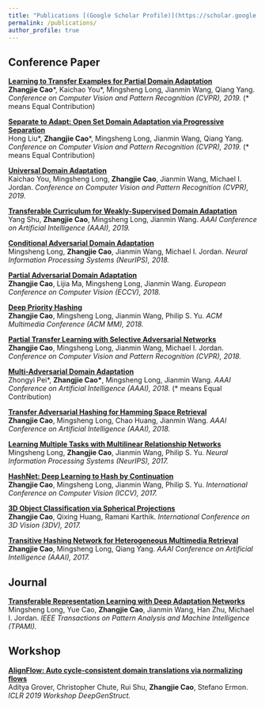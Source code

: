 ```yaml
---
title: "Publications [(Google Scholar Profile)](https://scholar.google.com/citations?user=pA-TqMEAAAAJ)"
permalink: /publications/
author_profile: true
---
```


## Conference Paper

<b>[Learning to Transfer Examples for Partial Domain Adaptation](http://caozhangjie.github.io/publications/ETN19)</b> <br> <b>Zhangjie Cao</b>\*, Kaichao You\*, Mingsheng Long, Jianmin Wang, Qiang Yang. <i>Conference on Computer Vision and Pattern Recognition (CVPR), 2019.</i> (\* means Equal Contribution)

<b>[Separate to Adapt: Open Set Domain Adaptation via Progressive Separation](http://caozhangjie.github.io/publications/STA19)</b> <br> Hong Liu\*, <b>Zhangjie Cao</b>\*, Mingsheng Long, Jianmin Wang, Qiang Yang. <i>Conference on Computer Vision and Pattern Recognition (CVPR), 2019.</i> (\* means Equal Contribution)

<b>[Universal Domain Adaptation](http://caozhangjie.github.io/publications/UDA19)</b> <br> Kaichao You, Mingsheng Long, <b>Zhangjie Cao</b>, Jianmin Wang, Michael I. Jordan. <i>Conference on Computer Vision and Pattern Recognition (CVPR), 2019.</i>

<b>[Transferable Curriculum for Weakly-Supervised Domain Adaptation](http://caozhangjie.github.io/publications/TCL19)</b> <br> Yang Shu, <b>Zhangjie Cao</b>, Mingsheng Long, Jianmin Wang. <i>AAAI Conference on Artificial Intelligence (AAAI), 2019.</i>

<b>[Conditional Adversarial Domain Adaptation](http://caozhangjie.github.io/publications/CADA18)</b> <br> Mingsheng Long, <b>Zhangjie Cao</b>, Jianmin Wang, Michael I. Jordan. <i>Neural Information Processing Systems (NeurIPS), 2018.</i>

<b>[Partial Adversarial Domain Adaptation](http://caozhangjie.github.io/publications/PADA18)</b> <br> <b>Zhangjie Cao</b>, Lijia Ma, Mingsheng Long, Jianmin Wang. <i>European Conference on Computer Vision (ECCV), 2018.</i>

<b>[Deep Priority Hashing](http://caozhangjie.github.io/publications/DPH18)</b> <br> <b>Zhangjie Cao</b>, Mingsheng Long, Jianmin Wang, Philip S. Yu. <i>ACM Multimedia Conference (ACM MM), 2018.</i>

<b>[Partial Transfer Learning with Selective Adversarial Networks](http://caozhangjie.github.io/publications/SAN18)</b> <br> <b>Zhangjie Cao</b>, Mingsheng Long, Jianmin Wang, Michael I. Jordan. <i>Conference on Computer Vision and Pattern Recognition (CVPR), 2018.</i>

<b>[Multi-Adversarial Domain Adaptation](http://caozhangjie.github.io/publications/MADA18)</b> <br> Zhongyi Pei\*, <b>Zhangjie Cao\*</b>, Mingsheng Long, Jianmin Wang. <i>AAAI Conference on Artificial Intelligence (AAAI), 2018.</i> (\* means Equal Contribution)

<b>[Transfer Adversarial Hashing for Hamming Space Retrieval](http://caozhangjie.github.io/publications/TAH18)</b> <br> <b>Zhangjie Cao</b>, Mingsheng Long, Chao Huang, Jianmin Wang. <i>AAAI Conference on Artificial Intelligence (AAAI), 2018.</i>

<b>[Learning Multiple Tasks with Multilinear Relationship Networks](http://caozhangjie.github.io/publications/MRN17)</b> <br> Mingsheng Long, <b>Zhangjie Cao</b>, Jianmin Wang, Philip S. Yu. <i>Neural Information Processing Systems (NeurIPS), 2017.</i>

<b>[HashNet: Deep Learning to Hash by Continuation](http://caozhangjie.github.io/publications/HashNet17)</b> <br> <b>Zhangjie Cao</b>, Mingsheng Long, Jianmin Wang, Philip S. Yu. <i>International Conference on Computer Vision (ICCV), 2017.</i>

<b>[3D Object Classification via Spherical Projections](http://caozhangjie.github.io/publications/SP17)</b> <br> <b>Zhangjie Cao</b>, Qixing Huang, Ramani Karthik. <i>International Conference on 3D Vision (3DV), 2017.</i>

<b>[Transitive Hashing Network for Heterogeneous Multimedia Retrieval](http://caozhangjie.github.io/publications/THN17)</b> <br> <b>Zhangjie Cao</b>, Mingsheng Long, Qiang Yang. <i>AAAI Conference on Artificial Intelligence (AAAI), 2017.</i>

## Journal

<b>[Transferable Representation Learning with Deep Adaptation Networks](http://caozhangjie.github.io/publications/VDAN18)</b> <br> Mingsheng Long, Yue Cao, <b>Zhangjie Cao</b>, Jianmin Wang, Han Zhu, Michael I. Jordan. <i>IEEE Transactions on Pattern Analysis and Machine Intelligence (TPAMI).</i>


## Workshop

<b>[AlignFlow: Auto cycle-consistent domain translations via normalizing flows](http://caozhangjie.github.io/publications/AlignFlow)</b> <br> Aditya Grover, Christopher Chute, Rui Shu, <b>Zhangjie Cao</b>, Stefano Ermon. <i>ICLR 2019 Workshop DeepGenStruct.</i>

